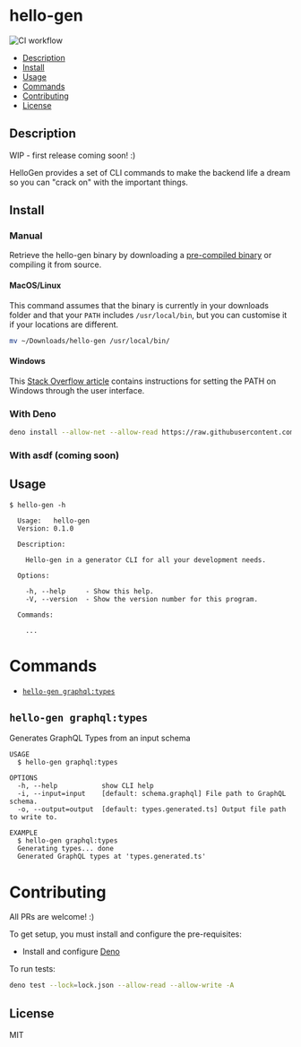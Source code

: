 # hello-gen

![CI workflow](https://github.com/jonnydgreen/hello-gen/workflows/CI%20workflow/badge.svg)

- [Description](#description)
- [Install](#install)
- [Usage](#usage)
- [Commands](#commands)
- [Contributing](#contributing)
- [License](#license)

## Description

WIP - first release coming soon! :)

HelloGen provides a set of CLI commands to make the backend life a dream so you
can "crack on" with the important things.

## Install

### Manual

Retrieve the hello-gen binary by downloading a [pre-compiled binary](https://github.com/jonnydgreen/hello-gen/releases) or compiling it from source.

#### MacOS/Linux

This command assumes that the binary is currently in your downloads folder and that your `PATH` includes `/usr/local/bin`, but you can customise it if your locations are different.

```sh
mv ~/Downloads/hello-gen /usr/local/bin/
```

#### Windows

This [Stack Overflow article](https://stackoverflow.com/questions/1618280/where-can-i-set-path-to-make-exe-on-windows) contains instructions for setting the PATH on Windows through the user interface.

### With Deno

```sh
deno install --allow-net --allow-read https://raw.githubusercontent.com/jonnydgreen/hello-gen/main/src/hello-gen.ts
```

### With asdf (coming soon)

## Usage

```
$ hello-gen -h

  Usage:   hello-gen
  Version: 0.1.0

  Description:

    Hello-gen in a generator CLI for all your development needs.

  Options:

    -h, --help     - Show this help.
    -V, --version  - Show the version number for this program.

  Commands:

    ...
```

# Commands

- [`hello-gen graphql:types`](#hello-gen-graphqltypes)

## `hello-gen graphql:types`

Generates GraphQL Types from an input schema

```
USAGE
  $ hello-gen graphql:types

OPTIONS
  -h, --help           show CLI help
  -i, --input=input    [default: schema.graphql] File path to GraphQL schema.
  -o, --output=output  [default: types.generated.ts] Output file path to write to.

EXAMPLE
  $ hello-gen graphql:types
  Generating types... done
  Generated GraphQL types at 'types.generated.ts'
```

# Contributing

All PRs are welcome! :)

To get setup, you must install and configure the pre-requisites:

- Install and configure [Deno](https://deno.land/manual/getting_started/installation)

To run tests:

```sh
deno test --lock=lock.json --allow-read --allow-write -A
```

## License

MIT
